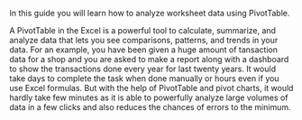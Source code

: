 In this guide you will learn how to analyze worksheet data using PivotTable.

A PivotTable in the Excel is a powerful tool to calculate, summarize, and analyze data that lets you see comparisons, patterns, and trends in your data. For an example, you have been given a huge amount of tansaction data for a shop and you are asked to make a report along with a dashboard to show the transactions done every year for last twenty years. It would take days to complete the task when done manually or hours even if you use Excel formulas. But with the help of PivotTable and pivot charts, it would hardly take few minutes as it is able to powerfully analyze large volumes of data in a few clicks and also reduces the chances of errors to the minimum.


